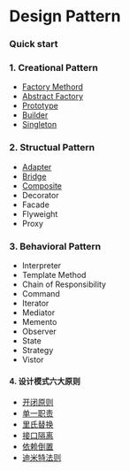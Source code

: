 # Design Pattern

### Quick start

### 1. Creational Pattern

   - [Factory Methord](https://github.com/zhaotianxiang/design-pattern/tree/master/src/001.Factory)
   - [Abstract Factory](https://github.com/zhaotianxiang/design-pattern/tree/master/src/001.Factory)
   - [Prototype](https://github.com/zhaotianxiang/design-pattern/tree/master/src/002.Prototype)
   - [Builder](https://github.com/zhaotianxiang/design-pattern/tree/master/src/003.Builder)
   - [Singleton](https://github.com/zhaotianxiang/design-pattern/tree/master/src/004.Singleton)

### 2. Structual Pattern

   - [Adapter](https://github.com/zhaotianxiang/design-pattern/tree/master/src/005.Adapter)
   - [Bridge](https://github.com/zhaotianxiang/design-pattern/tree/master/src/006.Bridge)
   - [Composite](https://github.com/zhaotianxiang/design-pattern/tree/master/src/007.Composite)
   - Decorator
   - Facade
   - Flyweight
   - Proxy

### 3. Behavioral Pattern

   - Interpreter
   - Template Method
   - Chain of Responsibility
   - Command
   - Iterator
   - Mediator
   - Memento
   - Observer
   - State
   - Strategy
   - Vistor

#### 4. 设计模式六大原则
   
   - [开闭原则]()
   - [单一职责]()
   - [里氏替换]()
   - [接口隔离]()
   - [依赖倒置]()
   - [迪米特法则]()

